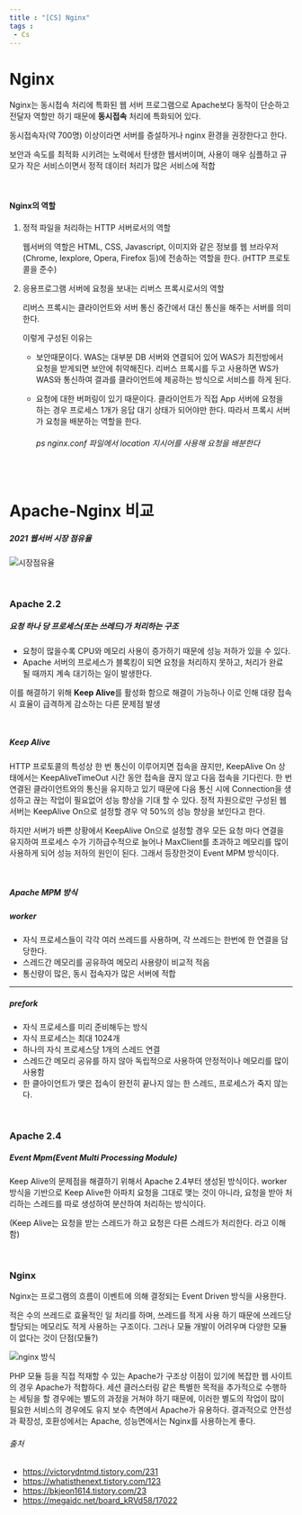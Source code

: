 ```yaml
---
title : "[CS] Nginx"
tags : 
 - Cs
---
```




# Nginx

Nginx는 동시접속 처리에 특화된 웹 서버 프로그램으로 Apache보다 동작이 단순하고 전달자 역할만 하기 때문에 **동시접속** 처리에 특화되어 있다.

동시접속자(약 700명) 이상이라면 서버를 증설하거나 nginx 환경을 권장한다고 한다.

보안과 속도를 최적화 시키려는 노력에서 탄생한 웹서버이며, 사용이 매우 심플하고 규모가 작은 서비스이면서 정적 데이터 처리가 많은 서비스에 적합

<br/>

#### Nginx의 역할

1. 정적 파일을 처리하는 HTTP 서버로서의 역할

   웹서버의 역할은 HTML, CSS, Javascript, 이미지와 같은 정보를 웹 브라우저(Chrome, Iexplore, Opera, Firefox 등)에 전송하는 역할을 한다. (HTTP 프로토콜을 준수)

2. 응용프로그램 서버에 요청을 보내는 리버스 프록시로서의 역할

   리버스 프록시는 클라이언트와 서버 통신 중간에서 대신 통신을 해주는 서버를 의미한다.

   이렇게 구성된 이유는 

   * 보안때문이다. WAS는 대부분 DB 서버와 연결되어 있어 WAS가 최전방에서 요청을 받게되면 보안에 취약해진다. 리버스 프록시를 두고 사용하면 WS가 WAS와 통신하여 결과를 클라이언트에 제공하는 방식으로 서비스를 하게 된다.

   * 요청에 대한 버퍼링이 있기 때문이다. 클라이언트가 직접 App 서버에 요청을 하는 경우 프로세스 1개가 응답 대기 상태가 되어야만 한다. 따라서 프록시 서버가 요청을 배분하는 역할을 한다.

     ###### ps nginx.conf 파일에서 location 지시어를 사용해 요청을 배분한다



<br/>

# Apache-Nginx 비교

##### 2021 웹서버 시장 점유율

![시장점유율](https://user-images.githubusercontent.com/46040824/112952805-dd028e00-9177-11eb-8b8f-0e9f5f8f39e5.PNG)

<br/>

### Apache 2.2

##### 요청 하나 당 프로세스(또는 쓰레드)가 처리하는 구조

* 요청이 많을수록 CPU와 메모리 사용이 증가하기 때문에 성능 저하가 있을 수 있다.
* Apache 서버의 프로세스가 블록킹이 되면 요청을 처리하지 못하고, 처리가 완료 될 때까지 계속 대기하는 일이 발생한다.

이를 해결하기 위해 **Keep Alive**를 활성화 함으로 해결이 가능하나 이로 인해 대량 접속 시 효율이 급격하게 감소하는 다른 문제점 발생

<br/>

##### Keep Alive

HTTP 프로토콜의 특성상 한 번 통신이 이루어지면 접속을 끊지만, KeepAlive On 상태에서는 KeepAliveTimeOut 시간 동안 접속을 끊지 않고 다음 접속을 기다린다. 한 번 연결된 클라이언트와의 통신을 유지하고 있기 때문에 다음 통신 시에 Connection을 생성하고 끊는 작업이 필요없어 성능 향상을 기대 할 수 있다. 정적 자원으로만 구성된 웹 서버는 KeepAlive On으로 설정할 경우 약 50%의 성능 향상을 보인다고 한다.

하지만 서버가 바쁜 상황에서 KeepAlive On으로 설정할 경우 모든 요청 마다 연결을 유지하여 프로세스 수가 기하급수적으로 늘어나 MaxClient를 초과하고 메모리를 많이 사용하게 되어 성능 저하의 원인이 된다. 그래서 등장한것이 Event MPM 방식이다.

<br/>

##### Apache MPM 방식

##### worker

* 자식 프로세스들이 각각 여러 쓰레드를 사용하며, 각 쓰레드는 한번에 한 연결을 담당한다.
* 스레드간 메모리를 공유하여 메모리 사용량이 비교적 적음
* 통신량이 많은, 동시 접속자가 많은 서버에 적합

---

##### prefork

* 자식 프로세스를 미리 준비해두는 방식
* 자식 프로세스는 최대 1024개
* 하나의 자식 프로세스당 1개의 스레드 연결
* 스레드간 메모리 공유를 하지 않아 독립적으로 사용하여 안정적이나 메모리를 많이 사용함
* 한 클아이언트가 맺은 접속이 완전히 끝나지 않는 한 스레드, 프로세스가 죽지 않는다.

<br/>

### Apache 2.4

##### Event Mpm(Event Multi Processing Module)

Keep Alive의 문제점을 해결하기 위해서 Apache 2.4부터 생성된 방식이다. worker방식을 기반으로 Keep Alive한 아파치 요청을 그대로 맺는 것이 아니라, 요청을 받아 처리하는 스레드를 따로 생성하여 분산하여 처리하는 방식이다.

(Keep Alive는 요청을 받는 스레드가 하고 요청은 다른 스레드가 처리한다. 라고 이해함)

<br/>

### Nginx

Nginx는 프로그램의 흐름이 이벤트에 의해 결정되는 Event Driven 방식을 사용한다.

적은 수의 쓰레드로 효율적인 일 처리를 하며, 쓰레드를 적게 사용 하기 때문에 쓰레드당 할당되는 메모리도 적게 사용하는 구조이다. 그러나 모듈 개발이 어려우며 다양한 모듈이 없다는 것이 단점(모듈?)

![nginx 방식](https://user-images.githubusercontent.com/46040824/113077589-6368af80-920c-11eb-9068-9853b5a34d92.PNG)

PHP 모듈 등을 직접 적재할 수 있는 Apache가 구조상 이점이 있기에 복잡한 웹 사이트의 경우 Apache가 적합하다. 세션 클러스터링 같은 특별한 목적을 추가적으로 수행하는 세팅을 할 경우에는 별도의 과정을 거쳐야 하기 때문에, 이러한 별도의 작업이 많이 필요한 서비스의 경우에도 유지 보수 측면에서 Apache가 유용하다. 결과적으로 안전성과 확장성, 호환성에서는 Apache, 성능면에서는 Nginx를 사용하는게 좋다.

###### 출처

* https://victorydntmd.tistory.com/231
* https://whatisthenext.tistory.com/123
* https://bkjeon1614.tistory.com/23
* https://megaidc.net/board_kRVd58/17022